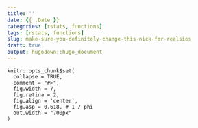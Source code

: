 ```yaml
---
title: ''
date: {{ .Date }}
categories: [rstats, functions]
tags: [rstats, functions]
slug: make-sure-you-definitely-change-this-nick-for-realsies
draft: true
output: hugodown::hugo_document
---
```


```{r setup, include = FALSE}
knitr::opts_chunk$set(
  collapse = TRUE, 
  comment = "#>", 
  fig.width = 7, 
  fig.retina = 2,
  fig.align = 'center',
  fig.asp = 0.618, # 1 / phi
  out.width = "700px"
)
```
